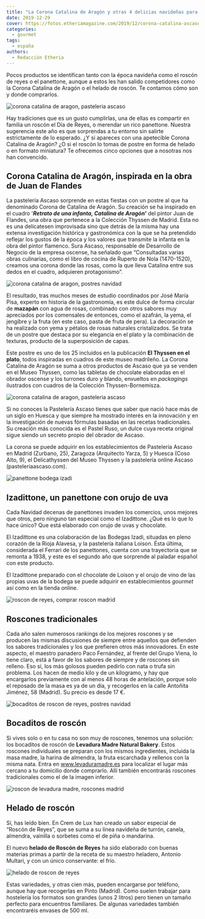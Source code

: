 ```yaml
---
title: "La Corona Catalina de Aragón y otras 4 delicias navideñas para disfrutar"
date: 2019-12-29
cover: https://fotos.etheriamagazine.com/2019/12/corona-catalina-ascaso.jpg
categories: 
  - gourmet
tags: 
  - españa
authors: 
  - Redacción Etheria
---
```


Pocos productos se identifican tanto con la época navideña como el roscón de reyes o el 
panettone, aunque a estos les han salido competidores como la Corona Catalina de Aragón 
o el helado de roscón. Te contamos cómo son y donde comprarlos. 

![corona catalina de aragon, pasteleria ascaso](https://fotos.etheriamagazine.com/2019/12/ascaso-corona-catalina-mesa.jpg "Corona Catalina de Aragón.")

Hay tradiciones que es un gusto cumplirlas, una de ellas es compartir en familia un 
roscón el Día de Reyes, o merendar un rico panettone. Nuestra sugerencia este año es que 
sorprendas a tu entorno sin salirte estrictamente de lo esperado. ¿Y si apareces con una 
apetecible Corona Catalina de Aragón? ¿O si el roscón lo tomas de postre en forma de 
helado o en formato miniatura? Te ofrecemos cinco opciones que a nosotras nos han 
convencido. 

## Corona Catalina de Aragón, inspirada en la obra de Juan de Flandes

La pastelería Ascaso sorprende en estas fiestas con un postre al que ha denominado 
Corona de Catalina de Aragón. Su creación se ha inspirado en el cuadro '_**Retrato de 
una infanta, Catalina de Aragón'**_ del pintor Juan de Flandes, una obra que pertenece a 
la Colección Thyssen de Madrid. Esta no es una delicatesen improvisada sino que detrás 
de la misma hay una extensa investigación histórica y gastronómica con la que se ha 
pretendido reflejar los gustos de la época y los valores que transmite la infanta en la 
obra del pintor flamenco. Sura Ascaso, responsable de Desarrollo de Negocio de la 
empresa oscense, ha señalado que “Consultadas varias obras culinarias, como el libro de 
cocina de Ruperto de Nola (1470-1520), creamos una corona donde las rosas, como la que 
lleva Catalina entre sus dedos en el cuadro, adquieren protagonismo”. 

![corona catalina de aragon, postres navidad](https://fotos.etheriamagazine.com/2019/12/caja-corona-catalina-ascaso.jpg "Presentación de la corona en su caja.")

El resultado, tras muchos meses de estudio coordinados por José María Pisa, experto en 
historia de la gastronomía, es este dulce de forma circular de **mazapán** con agua de 
rosas, combinado con otros sabores muy apreciados por los comensales de entonces, como 
el azafrán, la yema, el jengibre y la fruta (en este caso, pasta de fruta de pera). La 
decoración se ha realizado con yema y pétalos de rosas naturales cristalizados. Se trata 
de un postre que destaca por su elegancia en el plato y la combinación de texturas, 
producto de la superposición de capas. 

Este postre es uno de los 25 incluidos en la publicación **El Thyssen en el plato**, 
todos inspiradas en cuadros de este museo madrileño. La Corona Catalina de Aragón se 
suma a otros productos de Ascaso que ya se venden en el Museo Thyssen, como las tabletas 
de chocolate elaboradas en el obrador oscense y los turrones duro y blando, envueltos en 
_packagings_ ilustrados con cuadros de la Colección Thyssen-Bornemisza. 

![corona catalina de aragon, pasteleria ascaso](https://fotos.etheriamagazine.com/2019/12/corona-catalina-ascaso.jpg "Corona Catalina de Aragón.")

Si no conoces la Pastelería Ascaso tienes que saber que nació hace más de un siglo en 
Huesca y que siempre ha mostrado interés en la innovación y en la investigación de 
nuevas fórmulas basadas en las recetas tradicionales. Su creación más conocida es el 
Pastel Ruso, un dulce cuya receta original sigue siendo un secreto propio del obrador de 
Ascaso. 

La corona se puede adquirir en los establecimientos de Pastelería Ascaso en Madrid 
(Zurbano, 25), Zaragoza (Arquitecto Yarza, 5) y Huesca (Coso Alto, 9), el Delicathyssen 
del Museo Thyssen y la pastelería online Ascaso (pasteleriaascaso.com). 

![panettone bodega izadi](https://fotos.etheriamagazine.com/2019/12/panettone-izadittone.jpg "Izadittone, el panettone de las bodegas Izadi.")

## Izadittone, un panettone con orujo de uva

Cada Navidad decenas de panettones invaden los comercios, unos mejores que otros, pero 
ninguno tan especial como el Izadittone. ¿Qué es lo que lo hace único? Que está 
elaborado con orujo de uvas y chocolate. 

El Izadittone es una colaboración de las Bodegas Izadi, situadas en pleno corazón de la 
Rioja Alavesa, y la pastelería italiana Loison. Ésta última, considerada el Ferrari de 
los panettones, cuenta con una trayectoria que se remonta a 1938, y este es el segundo 
año que sorprende al paladar español con este producto. 

El Izadittone preparado con el chocolate de Loison y el orujo de vino de las propias 
uvas de la bodega se puede adquirir en establecimientos _gourmet_ así como en la tienda 
online. 

![roscon de reyes, comprar roscon madrid](https://fotos.etheriamagazine.com/2019/12/roscon-reyes-grupo-viena.jpg "Roscón de Reyes, del grupo Viena.")

## Roscones tradicionales

Cada año salen numerosos rankings de los mejores roscones y se producen las mismas 
discusiones de siempre entre aquellos que defienden los sabores tradicionales y los que 
prefieren otros más innovadores. En este aspecto, el maestro panadero Paco Fernández, al 
frente del Grupo Viena, lo tiene claro, está a favor de los sabores de siempre y de 
roscones sin relleno. Eso sí, los más golosos pueden pedirlo con nata o trufa sin 
problema. Los hacen de medio kilo y de un kilogramo, y hay que encargarlos previamente 
con al menos 48 horas de antelación, porque solo el reposado de la masa es ya de un día, 
y recogerlos en la calle Antoñita Jiménez, 58 (Madrid). Su precio es desde 17 €. 

![bocaditos de roscon de reyes, postres navidad](https://fotos.etheriamagazine.com/2019/12/bocaditos-roscon-reyes.jpg "Bocaditos de roscón de reyes.")

## Bocaditos de roscón

Si vives solo o en tu casa no son muy de roscones, tenemos una solución: los bocaditos 
de roscón de **Levadura Madre Natural Bakery**. Estos roscones individuales se preparan 
con los mismos ingredientes, incluida la masa madre, la harina de almendra, la fruta 
escarchada y rellenos con la misma nata. Entra en www.levaduramadre.es para localizar el 
lugar más cercano a tu domicilio donde comprarlo. Allí también encontrarás roscones 
tradicionales como el de la imagen inferior. 

![roscon de levadura madre, roscones madrid](https://fotos.etheriamagazine.com/2019/12/Moncho-Lopez-levadura-madre.jpg "Moncho López, de Levadura Madre, rellenando un roscón.")

## Helado de roscón

Sí, has leído bien. En Crem de Lux han creado un sabor especial de “Roscón de Reyes”, 
que se suma a su línea navideña de turrón, canela, almendra, vainilla o sorbetes como el 
de piña o mandarina. 

El nuevo **helado de Roscón de Reyes** ha sido elaborado con buenas materias primas a 
partir de la receta de su maestro heladero, Antonio Multari, y con un único conservante: 
el frío. 

![helado de roscon de reyes](https://fotos.etheriamagazine.com/2019/12/helado-roscon-reyes.jpg "Helado de roscón de reyes.")

Estas variedades, y otras cien más, pueden encargarse por teléfono, aunque hay que 
recogerlas en Pinto (Madrid). Como suelen trabajar para hostelería los formatos son 
grandes (unos 2 litros) pero tienen un tamaño perfecto para encuentros familiares. De 
algunas variedades también encontraréis envases de 500 ml.
